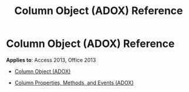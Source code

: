 ﻿---
title: Column Object (ADOX) Reference
TOCTitle: Column Object (ADOX)
ms:assetid: f35e1307-6424-414c-a170-d389b5e4dc89
ms:mtpsurl: https://msdn.microsoft.com/library/JJ250234(v=office.15)
ms:contentKeyID: 48548669
ms.date: 09/18/2015
mtps_version: v=office.15
---

# Column Object (ADOX) Reference


**Applies to**: Access 2013, Office 2013



  - [Column Object (ADOX)](column-object-adox.md)

  - [Column Properties, Methods, and Events (ADOX)](column-properties-methods-and-events-adox.md)

